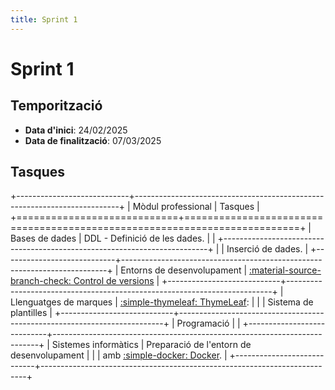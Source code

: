 ```yaml
---
title: Sprint 1
---
```

# Sprint 1
## Temporització
- __Data d'inici__: 24/02/2025
- __Data de finalització__: 07/03/2025

## Tasques
+----------------------------+--------------------------------------------------------------------------+
| Mòdul professional         | Tasques                                                                  |
+============================+==========================================================================+
| Bases de dades             | DDL - Definició de les dades.                                            |
|                            +--------------------------------------------------------------------------+
|                            | Inserció de dades.                                                       |
+----------------------------+--------------------------------------------------------------------------+
| Entorns de desenvolupament | [:material-source-branch-check: Control de versions][control-versions]   |
+----------------------------+--------------------------------------------------------------------------+
| Llenguatges de marques     | [:simple-thymeleaf: ThymeLeaf][thymeleaf]:                               |
|                            | Sistema de plantilles                                                    |
+----------------------------+--------------------------------------------------------------------------+
| Programació                |                                                                          |
+----------------------------+--------------------------------------------------------------------------+
| Sistemes informàtics       | Preparació de l'entorn de desenvolupament                                |
|                            | amb [:simple-docker: Docker][docker].                                    |
+----------------------------+--------------------------------------------------------------------------+

[control-versions]: ../gestio/control_versions.md
[docker]: https://www.docker.com/
[thymeleaf]: https://www.thymeleaf.org/
